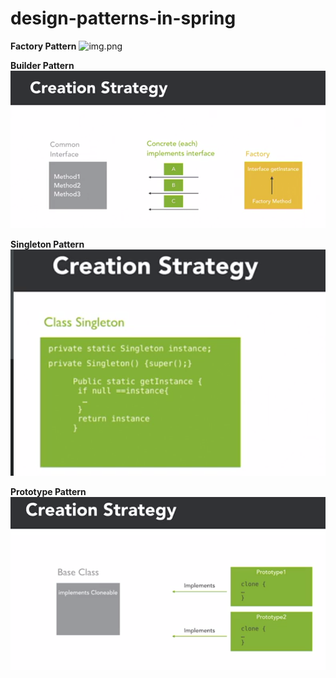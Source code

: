 # design-patterns-in-spring

**Factory Pattern**
![img.png](img.png)

**Builder Pattern**
![](src/main/java/com/bodesere/designpatternsinspring/creational/builder/img.png)

**Singleton Pattern**
![](src/main/java/com/bodesere/designpatternsinspring/creational/singleton/img.png)

**Prototype Pattern**
![](src/main/java/com/bodesere/designpatternsinspring/creational/prototype/img.png)